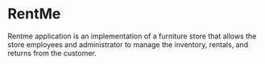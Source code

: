 # RentMe
Rentme application is an implementation of a furniture store that allows the store employees and administrator to manage the inventory, rentals, and returns from the customer.

